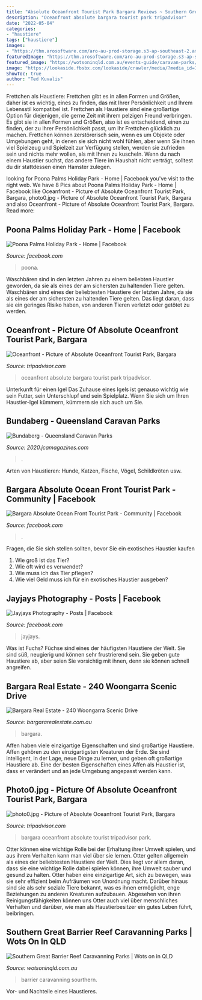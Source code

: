 ```yaml
---
title: "Absolute Oceanfront Tourist Park Bargara Reviews ~ Southern Great Barrier Reef Caravanning Parks"
description: "Oceanfront absolute bargara tourist park tripadvisor"
date: "2022-05-04"
categories:
- "haustiere"
tags: ["haustiere"]
images:
- "https://thm.arosoftware.com/aro-au-prod-storage.s3-ap-southeast-2.amazonaws.com/bargara/listings/448/images/img33602.w.1920.h.800.zc.1.jpg"
featuredImage: "https://thm.arosoftware.com/aro-au-prod-storage.s3-ap-southeast-2.amazonaws.com/bargara/listings/448/images/img33602.w.1920.h.800.zc.1.jpg"
featured_image: "https://wotsoninqld.com.au/events-guide/caravan-parks/southern-great-barrier-reef-caravanning-parks/s_gareef.png"
image: "https://lookaside.fbsbx.com/lookaside/crawler/media/?media_id=1486331591390346"
ShowToc: true
author: "Ted Kuvalis"
---
```



Frettchen als Haustiere: Frettchen gibt es in allen Formen und Größen, daher ist es wichtig, eines zu finden, das mit Ihrer Persönlichkeit und Ihrem Lebensstil kompatibel ist.
Frettchen als Haustiere sind eine großartige Option für diejenigen, die gerne Zeit mit ihrem pelzigen Freund verbringen. Es gibt sie in allen Formen und Größen, also ist es entscheidend, einen zu finden, der zu Ihrer Persönlichkeit passt, um Ihr Frettchen glücklich zu machen. Frettchen können zerstörerisch sein, wenn es um Objekte oder Umgebungen geht, in denen sie sich nicht wohl fühlen, aber wenn Sie ihnen viel Spielzeug und Spielzeit zur Verfügung stellen, werden sie zufrieden sein und nichts mehr wollen, als mit Ihnen zu kuscheln. Wenn du nach einem Haustier suchst, das andere Tiere im Haushalt nicht verträgt, solltest du dir stattdessen einen Hamster zulegen.

	

		
looking for Poona Palms Holiday Park - Home | Facebook you've visit to the right web. We have 8 Pics about Poona Palms Holiday Park - Home | Facebook like Oceanfront - Picture of Absolute Oceanfront Tourist Park, Bargara, photo0.jpg - Picture of Absolute Oceanfront Tourist Park, Bargara and also Oceanfront - Picture of Absolute Oceanfront Tourist Park, Bargara. Read more:
		
    
## Poona Palms Holiday Park - Home | Facebook

<img loading=lazy src="https://lookaside.fbsbx.com/lookaside/crawler/media/?media_id=1729815047247863" onerror="this.onerror=null;this.src='https://tse3.mm.bing.net/th?id=OIP.xwtRCPgL7cPOMneV4sCcYQHaHa&amp;pid=15.1';" alt="Poona Palms Holiday Park - Home | Facebook">

_Source: facebook.com_

>poona. 

	

Waschbären sind in den letzten Jahren zu einem beliebten Haustier geworden, da sie als eines der am sichersten zu haltenden Tiere gelten.
Waschbären sind eines der beliebtesten Haustiere der letzten Jahre, da sie als eines der am sichersten zu haltenden Tiere gelten. Das liegt daran, dass sie ein geringes Risiko haben, von anderen Tieren verletzt oder getötet zu werden.

    
## Oceanfront - Picture Of Absolute Oceanfront Tourist Park, Bargara

<img loading=lazy src="https://media-cdn.tripadvisor.com/media/photo-s/07/96/d1/dd/absolute-oceanfront-tourist.jpg" onerror="this.onerror=null;this.src='https://tse2.mm.bing.net/th?id=OIP.piB7xRPSc1mlZ4g2_uX30AHaFj&amp;pid=15.1';" alt="Oceanfront - Picture of Absolute Oceanfront Tourist Park, Bargara">

_Source: tripadvisor.com_

>oceanfront absolute bargara tourist park tripadvisor. 

	

Unterkunft für einen Igel
Das Zuhause eines Igels ist genauso wichtig wie sein Futter, sein Unterschlupf und sein Spielplatz. Wenn Sie sich um Ihren Haustier-Igel kümmern, kümmern sie sich auch um Sie.

    
## Bundaberg - Queensland Caravan Parks

<img loading=lazy src="https://data.maglr.com/2091/issues/16287/256751/assets/media/2b36e1b401cbe0d13d05d23859f657b9595ae1429ee590d3609eab4489e5d9a5.png" onerror="this.onerror=null;this.src='https://tse4.mm.bing.net/th?id=OIP.-VjBrixqVMuSsRa6XnC5KAHaKu&amp;pid=15.1';" alt="Bundaberg - Queensland Caravan Parks">

_Source: 2020.jcamagazines.com_

>. 

	

Arten von Haustieren: Hunde, Katzen, Fische, Vögel, Schildkröten usw.

    
## Bargara Absolute Ocean Front Tourist Park - Community | Facebook

<img loading=lazy src="https://lookaside.fbsbx.com/lookaside/crawler/media/?media_id=1486331591390346" onerror="this.onerror=null;this.src='https://tse1.mm.bing.net/th?id=OIP.3SZO0B5qT9GojexMWwkyegHaE8&amp;pid=15.1';" alt="Bargara Absolute Ocean Front Tourist Park - Community | Facebook">

_Source: facebook.com_

>. 

	

Fragen, die Sie sich stellen sollten, bevor Sie ein exotisches Haustier kaufen
1. Wie groß ist das Tier?
2. Wie oft wird es verwendet?
3. Wie muss ich das Tier pflegen?
4. Wie viel Geld muss ich für ein exotisches Haustier ausgeben?

    
## Jayjays Photography - Posts | Facebook

<img loading=lazy src="https://lookaside.fbsbx.com/lookaside/crawler/media/?media_id=705395306268808" onerror="this.onerror=null;this.src='https://tse4.mm.bing.net/th?id=OIP.YSoKlQiVzH3gdke6fERP8wHaHa&amp;pid=15.1';" alt="Jayjays Photography - Posts | Facebook">

_Source: facebook.com_

>jayjays. 

	

Was ist Fuchs?
Füchse sind eines der häufigsten Haustiere der Welt. Sie sind süß, neugierig und können sehr frustrierend sein. Sie geben gute Haustiere ab, aber seien Sie vorsichtig mit ihnen, denn sie können schnell angreifen.

    
## Bargara Real Estate - 240 Woongarra Scenic Drive

<img loading=lazy src="https://thm.arosoftware.com/aro-au-prod-storage.s3-ap-southeast-2.amazonaws.com/bargara/listings/448/images/img33602.w.1920.h.800.zc.1.jpg" onerror="this.onerror=null;this.src='https://tse3.mm.bing.net/th?id=OIP.N9F8jV1AJos9dAgS7D0f1wHaDF&amp;pid=15.1';" alt="Bargara Real Estate - 240 Woongarra Scenic Drive">

_Source: bargararealestate.com.au_

>bargara. 

	

Affen haben viele einzigartige Eigenschaften und sind großartige Haustiere.
Affen gehören zu den einzigartigsten Kreaturen der Erde. Sie sind intelligent, in der Lage, neue Dinge zu lernen, und geben oft großartige Haustiere ab. Eine der besten Eigenschaften eines Affen als Haustier ist, dass er verändert und an jede Umgebung angepasst werden kann.

    
## Photo0.jpg - Picture Of Absolute Oceanfront Tourist Park, Bargara

<img loading=lazy src="https://media-cdn.tripadvisor.com/media/photo-s/0a/11/e6/49/absolute-oceanfront-tourist.jpg" onerror="this.onerror=null;this.src='https://tse4.mm.bing.net/th?id=OIP.vzcgTMmNggEGLpbeG6xlNgHaET&amp;pid=15.1';" alt="photo0.jpg - Picture of Absolute Oceanfront Tourist Park, Bargara">

_Source: tripadvisor.com_

>bargara oceanfront absolute tourist tripadvisor park. 

	

Otter können eine wichtige Rolle bei der Erhaltung ihrer Umwelt spielen, und aus ihrem Verhalten kann man viel über sie lernen.
Otter gelten allgemein als eines der beliebtesten Haustiere der Welt. Dies liegt vor allem daran, dass sie eine wichtige Rolle dabei spielen können, ihre Umwelt sauber und gesund zu halten. Otter haben eine einzigartige Art, sich zu bewegen, was sie sehr effizient beim Aufräumen von Unordnung macht. Darüber hinaus sind sie als sehr soziale Tiere bekannt, was es ihnen ermöglicht, enge Beziehungen zu anderen Kreaturen aufzubauen. Abgesehen von ihren Reinigungsfähigkeiten können uns Otter auch viel über menschliches Verhalten und darüber, wie man als Haustierbesitzer ein gutes Leben führt, beibringen.

    
## Southern Great Barrier Reef Caravanning Parks | Wots On In QLD

<img loading=lazy src="https://wotsoninqld.com.au/events-guide/caravan-parks/southern-great-barrier-reef-caravanning-parks/s_gareef.png" onerror="this.onerror=null;this.src='https://tse4.mm.bing.net/th?id=OIP.2N0TAafH7sVWgz_5lVuPegHaFQ&amp;pid=15.1';" alt="Southern Great Barrier Reef Caravanning Parks | Wots on in QLD">

_Source: wotsoninqld.com.au_

>barrier caravanning sourthern. 

	

Vor- und Nachteile eines Haustieres.

